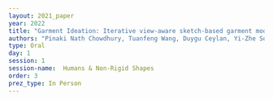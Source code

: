 ```yaml
---
layout: 2021_paper
year: 2022
title: "Garment Ideation: Iterative view-aware sketch-based garment modeling"
authors: "Pinaki Nath Chowdhury, Tuanfeng Wang, Duygu Ceylan, Yi-Zhe Song and Yulia Gryaditskaya"
type: Oral
day: 1
session: 1
session-name:  Humans & Non-Rigid Shapes
order: 3
prez_type: In Person
---
```

